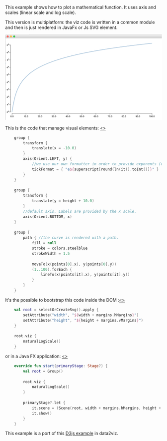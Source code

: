 This example shows how to plot a mathematical function. It uses axis and scales 
(linear scale and log scale).

This version is multiplatform: the viz code is written in a common module
and then is just rendered in JavaFx or Js SVG element.

<img src="docs/natural-log-scale-jfx.png" width="900">

This is the code that manage visual elements: [<>](https://github.com/data2viz/data2viz/blob/master/examples/ex-natural-logscale/ex-natural-logscale-common/src/main/kotlin/NaturalLogScale.kt)

```kotlin
    group {
        transform {
            translate(x = -10.0)
        }
        axis(Orient.LEFT, y) {
            //we use our own formatter in order to provide exponents (ex: e¹)
            tickFormat = { "e${superscript[round(ln(it)).toInt()]}" }
        }
    }

    group {
        transform {
            translate(y = height + 10.0)
        }
        //default axis. Labels are provided by the x scale. 
        axis(Orient.BOTTOM, x)
    }

    group {
        path { //the curve is rendered with a path.
            fill = null
            stroke = colors.steelblue
            strokeWidth = 1.5

            moveTo(x(points[0].x), y(points[0].y))
            (1..100).forEach {
                lineTo(x(points[it].x), y(points[it].y))
            }
        }
    }

```

It's the possible to bootstrap this code inside the DOM :[<>](https://github.com/data2viz/data2viz/blob/master/examples/ex-natural-logscale/ex-natural-logscale-js/src/main/kotlin/NaturalLogScaleJs.kt)

```kotlin
    val root = selectOrCreateSvg().apply {
        setAttribute("width", "${width + margins.hMargins}")
        setAttribute("height", "${height + margins.vMargins}")
    }

    root.viz {
        naturalLogScale()
    }

```

or in a Java FX application: [<>](https://github.com/data2viz/data2viz/blob/master/examples/ex-natural-logscale/ex-natural-logscale-jvm/src/main/kotlin/NaturalLogScaleJvm.kt)

```kotlin
    override fun start(primaryStage: Stage?) {
        val root = Group()

        root.viz {
            naturalLogScale()
        }

        primaryStage?.let {
            it.scene = (Scene(root, width + margins.hMargins, height + margins.vMargins))
            it.show()
        }
    }
```

This example is a port of this [D3js example](https://bl.ocks.org/mbostock/7621155) 
in data2viz.
